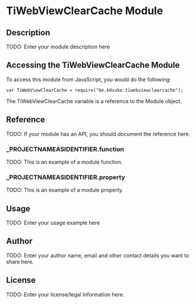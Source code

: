 # TiWebViewClearCache Module

## Description

TODO: Enter your module description here

## Accessing the TiWebViewClearCache Module

To access this module from JavaScript, you would do the following:

	var TiWebViewClearCache = require("be.k0suke.tiwebviewclearcache");

The TiWebViewClearCache variable is a reference to the Module object.	

## Reference

TODO: If your module has an API, you should document
the reference here.

### ___PROJECTNAMEASIDENTIFIER__.function

TODO: This is an example of a module function.

### ___PROJECTNAMEASIDENTIFIER__.property

TODO: This is an example of a module property.

## Usage

TODO: Enter your usage example here

## Author

TODO: Enter your author name, email and other contact
details you want to share here. 

## License

TODO: Enter your license/legal information here.
